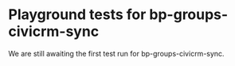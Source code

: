 # Playground tests for bp-groups-civicrm-sync
We are still awaiting the first test run for bp-groups-civicrm-sync.
